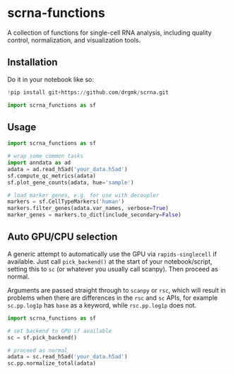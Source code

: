 # scrna-functions

A collection of functions for single-cell RNA analysis, including quality control, normalization, and visualization tools.

## Installation

Do it in your notebook like so:

```python
!pip install git+https://github.com/drgmk/scrna.git

import scrna_functions as sf
```

## Usage

```python
import scrna_functions as sf

# wrap some common tasks
import anndata as ad
adata = ad.read_h5ad('your_data.h5ad')
sf.compute_qc_metrics(adata)
sf.plot_gene_counts(adata, hue='sample')

# load marker genes, e.g. for use with decoupler
markers = sf.CellTypeMarkers('human')
markers.filter_genes(adata.var_names, verbose=True)
marker_genes = markers.to_dict(include_secondary=False)
```

## Auto GPU/CPU selection

A generic attempt to automatically use the GPU via `rapids-singlecell` 
if available. Just call `pick_backend()` at the start of your notebook/script,
setting this to `sc` (or whatever you usually call scanpy).
Then proceed as normal.

Arguments are passed straight through to `scanpy` or `rsc`, which will result
in problems when there are differences in the `rsc` and `sc` APIs,
for example `sc.pp.log1p` has `base` as a keyword, while `rsc.pp.log1p` does not.

```python
import scrna_functions as sf

# set backend to GPU if available
sc = sf.pick_backend()

# proceed as normal
adata = sc.read_h5ad('your_data.h5ad')
sc.pp.normalize_total(adata)
```
